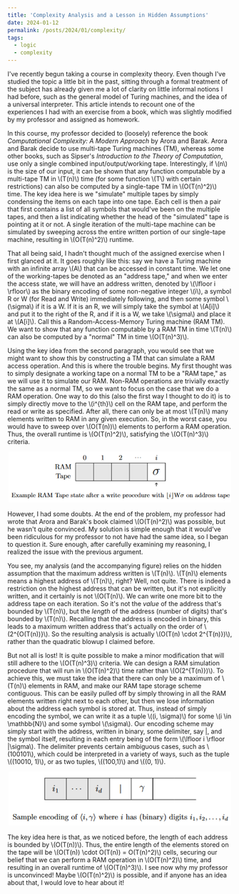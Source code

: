 ```yaml
---
title: 'Complexity Analysis and a Lesson in Hidden Assumptions'
date: 2024-01-12
permalink: /posts/2024/01/complexity/
tags:
  - logic
  - complexity
---
```


I've recently begun taking a course in complexity theory. Even though I've studied the topic a little bit in the past, sitting through a formal treatment of the subject has already given me a lot of clarity on little informal notions I had before, such as the general model of Turing machines, and the idea of a universal interpreter. This article intends to recount one of the experiences I had with an exercise from a book, which was slightly modified by my professor and assigned as homework.

In this course, my professor decided to (loosely) reference the book *Computational Complexity: A Modern Approach* by Arora and Barak. Arora and Barak decide to use multi-tape Turing machines (TM), whereas some other books, such as Sipser's *Introduction to the Theory of Computation*, use only a single combined input/output/working tape. Interestingly, if \\(n\\) is the size of our input, it can be shown that any function computable by a multi-tape TM in \\(T(n)\\) time (for some function \\(T\\) with certain restrictions) can also be computed by a single-tape TM in \\(O(T(n)^2)\\) time. The key idea here is we "simulate" multiple tapes by simply condensing the items on each tape into one tape. Each cell is then a pair that first contains  a list of all symbols that would've been on the multiple tapes, and then a list indicating whether the head of the "simulated" tape is pointing at it or not. A single iteration of the multi-tape machine can be simulated by sweeping across the entire written portion of our single-tape machine, resulting in \\(O(T(n)^2)\\) runtime.

That all being said, I hadn't thought much of the assigned exercise when I first glanced at it. It goes roughly like this: say we have a Turing machine with an infinite array \\(A\\) that can be accessed in constant time. We let one of the working-tapes be denoted as an "address tape," and when we enter the access state, we will have an address written, denoted by \\(\lfloor i \rfloor\\) as the binary encoding of some non-negative integer \\(i\\), a symbol R or W (for Read and Write) immediately following, and then some symbol \\(\sigma\\) if it is a W. If it is an R, we will simply take the symbol at \\(A[i]\\) and put it to the right of the R, and if it is a W, we take \\(\sigma\\) and place it at \\(A[i]\\). Call this a Random-Access-Memory Turing machine (RAM TM). We want to show that any function computable by a RAM TM in time \\(T(n)\\) can also be computed by a "normal" TM in time \\(O(T(n)^3)\\).

Using the key idea from the second paragraph, you would see that we might want to show this by constructing a TM that can simulate a RAM access operation. And this is where the trouble begins. My first thought was to simply designate a working tape on a normal TM to be a "RAM tape," as we will use it to simulate our RAM. Non-RAM operations are trivially exactly the same as a normal TM, so we want to focus on the case that we do a RAM operation. One way to do this (also the first way I thought to do it) is to simply directly move to the \\(i^{th}\\) cell on the RAM tape, and perform the read or write as specified. After all, there can only be at most \\(T(n)\\) many elements written to RAM in any given execution. So, in the worst case, you would have to sweep over \\(O(T(n))\\) elements to perform a RAM operation. Thus, the overall runtime is \\(O(T(n)^2)\\), satisfying the \\(O(T(n)^3)\\) criteria. 

<div style="text-align: center;">
  <img width=500 src="https://raw.githubusercontent.com/jly02/jly02.github.io/refs/heads/master/images/ramtapewrong.png">
</div>

However, I had some doubts. At the end of the problem, my professor had wrote that Arora and Barak's book claimed \\(O(T(n)^2)\\) was possible, but he wasn't quite convinced. My solution is simple enough that it would've been ridiculous for my professor to not have had the same idea, so I began to question it. Sure enough, after carefully examining my reasoning, I realized the issue with the previous argument.

You see, my analysis (and the accompanying figure) relies on the hidden assumption that the maximum address written is \\(T(n)\\). \\(T(n)\\) elements means a highest address of \\(T(n)\\), right? Well, not quite. There is indeed a restriction on the highest address that can be written, but it's not explicitly written, and it certainly is not \\(O(T(n)\\). We can write one more bit to the address tape on each iteration. So it's not the *value* of the address that's bounded by \\(T(n)\\), but the *length* of the address (number of digits) that's bounded by \\(T(n)\\). Recalling that the address is encoded in binary, this leads to a maximum written address that's actually on the order of \\(2^{O(T(n))}\\). So the resulting analysis is actually \\(O(T(n) \cdot 2^{T(n)})\\), rather than the quadratic blowup I claimed before.

But not all is lost! It is quite possible to make a minor modification that will still adhere to the \\(O(T(n)^3)\\) criteria. We can design a RAM simulation procedure that will run in \\(O(T(n)^2)\\) time rather than \\(O(2^{T(n)})\\). To achieve this, we must take the idea that there can only be a maximum of \\(T(n)\\) elements in RAM, and make our RAM tape storage scheme contiguous. This can be easily pulled off by simply throwing in all the RAM elements written right next to each other, but then we lose information about the address each symbol is stored at. Thus, instead of simply encoding the symbol, we can write it as a tuple \\((i, \sigma)\\) for some \\(i \in \mathbb{N}\\) and some symbol \\(\sigma\\). Our encoding scheme may simply start with the address, written in binary, some delimiter, say \|, and the symbol itself, resulting in each entry being of the form \\(\lfloor i \rfloor \|\sigma\\). The delimiter prevents certain ambiguous cases, such as \\(100101\\), which could be interpreted in a variety of ways, such as the tuple \\((10010, 1)\\), or as two tuples, \\((100,1)\\) and \\((0, 1)\\).

<div style="text-align: center;">
  <img width=500 src="https://raw.githubusercontent.com/jly02/jly02.github.io/refs/heads/master/images/ramtaperight.png">
</div>

The key idea here is that, as we noticed before, the length of each address is bounded by \\(O(T(n))\\). Thus, the entire length of the elements stored on the tape will be \\(O(T(n)) \cdot O(T(n)) = O(T(n)^2)\\) cells, securing our belief that we can perform a RAM operation in \\(O(T(n)^2)\\) time, and resulting in an overall runtime of \\(O(T(n)^3)\\). I see now why my professor is unconvinced! Maybe \\(O(T(n)^2)\\) is possible, and if anyone has an idea about that, I would love to hear about it!
